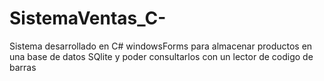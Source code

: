 # SistemaVentas_C-
Sistema desarrollado en C# windowsForms para almacenar productos en una base de datos SQlite y poder consultarlos con un lector de codigo de barras
